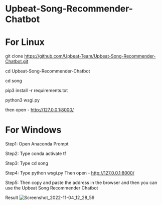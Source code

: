 # Upbeat-Song-Recommender-Chatbot

# For Linux


git clone https://github.com/Upbeat-Team/Upbeat-Song-Recommender-Chatbot.git


cd Upbeat-Song-Recommender-Chatbot


cd song


pip3 install -r requirements.txt 


python3 wsgi.py 



then open - http://127.0.0.1:8000/






# For Windows


Step1: Open Anaconda Prompt

Step2: Type conda activate tf

Step3: Type cd song

Step4: Type python wsgi.py
       Then open - http://127.0.0.1:8000/

Step5: Then copy and paste the address in the browser and then you can use the Upbeat Song Recommender Chatbot


Result 
![Screenshot_2022-11-04_12_28_59](https://user-images.githubusercontent.com/117508784/200157272-9ccf1fab-7eec-4433-abc3-efe510c84093.png)


